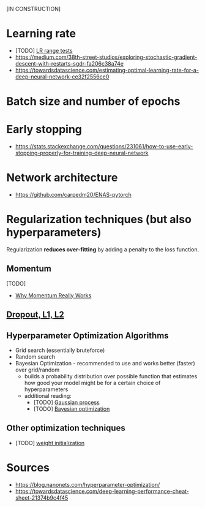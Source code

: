 [IN CONSTRUCTION]
# Learning rate
* [TODO] [LR range tests](https://arxiv.org/pdf/1506.01186.pdf)
* https://medium.com/38th-street-studios/exploring-stochastic-gradient-descent-with-restarts-sgdr-fa206c38a74e
* https://towardsdatascience.com/estimating-optimal-learning-rate-for-a-deep-neural-network-ce32f2556ce0

# Batch size and number of epochs

# Early stopping
- https://stats.stackexchange.com/questions/231061/how-to-use-early-stopping-properly-for-training-deep-neural-network

# Network architecture
- https://github.com/carpedm20/ENAS-pytorch

# Regularization techniques (but also hyperparameters)
Regularization **reduces over-fitting** by adding a penalty to the loss function.
## Momentum
[TODO]
* [Why Momentum Really Works
](https://distill.pub/2017/momentum/)

## [Dropout, L1, L2](../Regularization.md)


## Hyperparameter Optimization Algorithms

* Grid search (essentially bruteforce)
* Random search
* Bayesian Optimization - recommended to use and works better (faster) over grid/random
    - builds a probability distribution over possible function that estimates how good your model might be for a certain choice of hyperparameters
    - additional reading:
        * [TODO] [Gaussian process](https://katbailey.github.io/post/gaussian-processes-for-dummies/)
        * [TODO] [Bayesian optimization](http://krasserm.github.io/2018/03/21/bayesian-optimization/)

## Other optimization techniques

* [TODO] [weight initialization](https://medium.com/@amarbudhiraja/towards-weight-initialization-in-deep-neural-networks-908d3d9f1e02#.t5xt4opd7)

# Sources
* https://blog.nanonets.com/hyperparameter-optimization/
* https://towardsdatascience.com/deep-learning-performance-cheat-sheet-21374b9c4f45